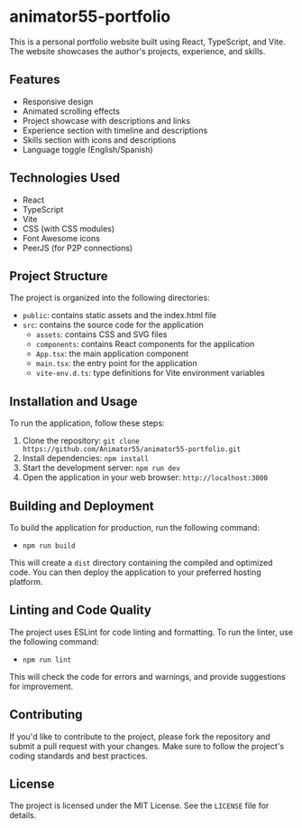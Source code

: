 # animator55-portfolio

This is a personal portfolio website built using React, TypeScript, and Vite. The website showcases the author's projects, experience, and skills.

## Features

* Responsive design
* Animated scrolling effects
* Project showcase with descriptions and links
* Experience section with timeline and descriptions
* Skills section with icons and descriptions
* Language toggle (English/Spanish)

## Technologies Used

* React
* TypeScript
* Vite
* CSS (with CSS modules)
* Font Awesome icons
* PeerJS (for P2P connections)

## Project Structure

The project is organized into the following directories:

* `public`: contains static assets and the index.html file
* `src`: contains the source code for the application
	+ `assets`: contains CSS and SVG files
	+ `components`: contains React components for the application
	+ `App.tsx`: the main application component
	+ `main.tsx`: the entry point for the application
	+ `vite-env.d.ts`: type definitions for Vite environment variables

## Installation and Usage

To run the application, follow these steps:

1. Clone the repository: `git clone https://github.com/Animator55/animator55-portfolio.git`
2. Install dependencies: `npm install`
3. Start the development server: `npm run dev`
4. Open the application in your web browser: `http://localhost:3000`

## Building and Deployment

To build the application for production, run the following command:

* `npm run build`

This will create a `dist` directory containing the compiled and optimized code. You can then deploy the application to your preferred hosting platform.

## Linting and Code Quality

The project uses ESLint for code linting and formatting. To run the linter, use the following command:

* `npm run lint`

This will check the code for errors and warnings, and provide suggestions for improvement.

## Contributing

If you'd like to contribute to the project, please fork the repository and submit a pull request with your changes. Make sure to follow the project's coding standards and best practices.

## License

The project is licensed under the MIT License. See the `LICENSE` file for details.